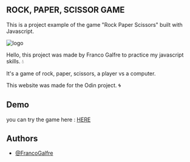 ## ROCK, PAPER, SCISSOR GAME

This is a project example of the game "Rock Paper Scissors" built with Javascript.

![logo](https://i.imgur.com/qCJs2VF.jpg)

Hello, this project was made by Franco Galfre to practice my javascript skills. 💧

It's a game of rock, paper, scissors, a player vs a computer.

This website was made for the Odin project. 🌀

## Demo

you can try the game here : [HERE]([https://franco-rps-game.netlify.app](https://franco-rpsgame.netlify.app))

## Authors

- [@FrancoGalfre](https://www.github.com/francogalfre)
